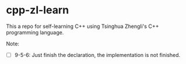 # cpp-zl-learn 
This a repo for self-learning C++ using Tsinghua Zhengli's C++ programming language.

Note:

- [ ] 9-5-6: Just finish the declaration, the implementation is not finished.



